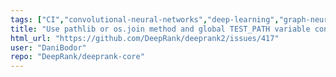 ```yaml
---
tags: ["CI","convolutional-neural-networks","deep-learning","graph-neural-networks","protein-protein-interfaces","pytorch","single-residue-variants","stale","structural-biology","testing"]
title: "Use pathlib or os.join method and global TEST_PATH variable consistently in test modules"
html_url: "https://github.com/DeepRank/deeprank2/issues/417"
user: "DaniBodor"
repo: "DeepRank/deeprank-core"
---
```


